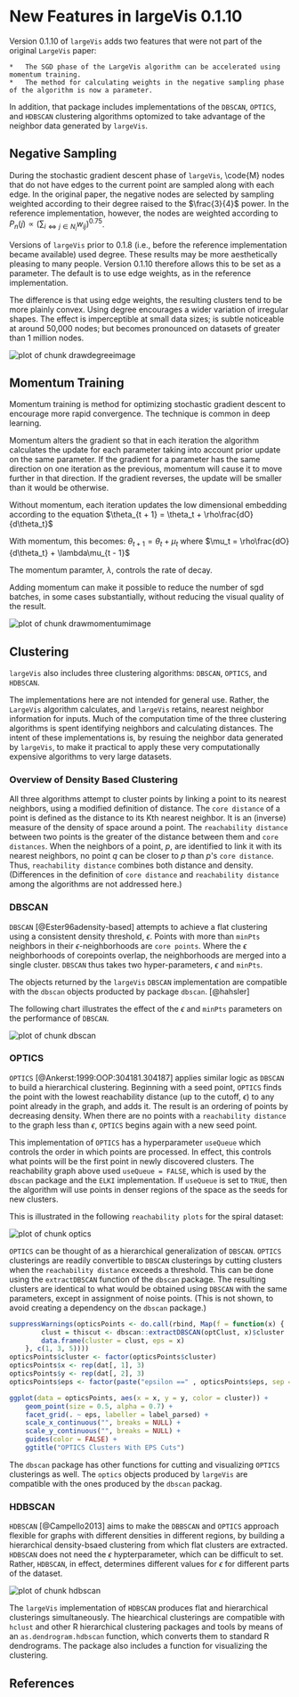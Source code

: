 New Features in largeVis 0.1.10
===============================

Version 0.1.10 of `largeVis` adds two features that were not part of the original `LargeVis` paper:  

	*	The SGD phase of the LargeVis algorithm can be accelerated using momentum training.
	*	The method for calculating weights in the negative sampling phase of the algorithm is now a parameter.
	
In addition, that package includes implementations of the `DBSCAN`, `OPTICS`, and `HDBSCAN` clustering algorithms optomized to take advantage of the neighbor data generated by `largeVis`. 

## Negative Sampling

During the stochastic gradient descent phase of `largeVis`, \code{M} nodes that do not have edges to the current point are sampled along with each edge. In the original paper, the negative nodes are selected by sampling weighted according to their degree raised to the $\frac{3}{4}$ power. In the reference implementation, however, the nodes are weighted according to $P_n(j) \propto (\sum_{i \iff j \in N_i} w_{ij})^{0.75}$. 

Versions of `largeVis` prior to 0.1.8 (i.e., before the reference implementation became available) used degree. These results may be more aesthetically pleasing to many people. Version 0.1.10 therefore allows this to be set as a parameter. The default is to use edge weights, as in the reference implementation. 

The difference is that using edge weights, the resulting clusters tend to be more plainly convex. Using degree encourages a wider variation of irregular shapes. The effect is imperceptible at small data sizes; is subtle noticeable at around 50,000 nodes; but becomes pronounced on datasets of greater than 1 million nodes.  







![plot of chunk drawdegreeimage](figure/drawdegreeimage-1.png)

## Momentum Training

Momentum training is method for optimizing stochastic gradient descent to encourage more rapid convergence.  The technique is common in deep learning.

Momentum alters the gradient so that in each iteration the algorithm calculates the update for each parameter taking into account prior update on the same parameter. If the gradient for a parameter has the same direction on one iteration as the previous, momentum will cause it to move further in that direction. If the gradient reverses, the update will be smaller than it would be otherwise. 

Without momentum, each iteration updates the low dimensional embedding according to the equation $\theta_{t + 1} = \theta_t + \rho\frac{dO}{d\theta_t}$

With momentum, this becomes:  $\theta_{t + 1} = \theta_t + \mu_t$ where $\mu_t = \rho\frac{dO}{d\theta_t} + \lambda\mu_{t - 1}$

The momentum paramter, $\lambda$, controls the rate of decay. 

Adding momentum can make it possible to reduce the number of sgd batches, in some cases substantially, without reducing the visual quality of the result. 





![plot of chunk drawmomentumimage](figure/drawmomentumimage-1.png)

## Clustering

`largeVis` also includes three clustering algorithms:  `DBSCAN`, `OPTICS`, and `HDBSCAN`. 

The implementations here are not intended for general use. Rather, the `LargeVis` algorithm calculates, and `largeVis` retains, nearest neighbor information for inputs. Much of the computation time of the three clustering algorithms is spent identifying neighbors and calculating distances. The intent of these implementations is, by resuing the neighbor data generated by `largeVis`, to make it practical to apply these very computationally expensive algorithms to very large datasets. 

### Overview of Density Based Clustering

All three algorithms attempt to cluster points by linking a point to its nearest neighbors, using a modified definition of distance.  The `core distance` of a point is defined as the distance to its Kth nearest neighbor. It is an (inverse) measure of the density of space around a point. The `reachability distance` between two points is the greater of the distance between them and `core distances`.  When the neighbors of a point, $p$, are identified to link it with its nearest neighbors, no point $q$ can be closer to $p$ than $p$'s `core distance`. Thus, `reachability distance` combines both distance and density.  (Differences in the definition of `core distance` and `reachability distance` among the algorithms are not addressed here.)  

### DBSCAN

`DBSCAN` [@Ester96adensity-based] attempts to achieve a flat clustering using a consistent density threshold, $\epsilon$.  Points with more than `minPts` neighbors in their $\epsilon$-neighborhoods are `core points`.  Where the $\epsilon$ neighborhoods of corepoints overlap, the neighborhoods are merged into a single cluster. `DBSCAN` thus takes two hyper-parameters, $\epsilon$ and `minPts`. 

The objects returned by the `largeVis` `DBSCAN` implementation are compatible with the `dbscan` objects producted by package `dbscan`. [@hahsler]

The following chart illustrates the effect of the $\epsilon$ and `minPts` parameters on the performance of `DBSCAN`.

![plot of chunk dbscan](figure/dbscan-1.png)

### OPTICS

`OPTICS` [@Ankerst:1999:OOP:304181.304187] applies similar logic as `DBSCAN` to build a hierarchical clustering. Beginning with a seed point, `OPTICS` finds the point with the lowest reachability distance (up to the cutoff, $\epsilon$) to any point already in the graph, and adds it. The result is an ordering of points by decreasing density. When there are no points with a `reachability distance` to the graph less than $\epsilon$, `OPTICS` begins again with a new seed point.  

This implementation of `OPTICS` has a hyperparameter `useQueue` which controls the order in which points are processed. In effect, this controls what points will be the first point in newly discovered clusters. The reachability graph above used `useQueue = FALSE`, which is used by the `dbscan` package and the `ELKI` implementation. If `useQueue` is set to `TRUE`, then the algorithm will use 
points in denser regions of the space as the seeds for new clusters.

This is illustrated in the following `reachability plots` for the spiral dataset:

![plot of chunk optics](figure/optics-1.png)

`OPTICS` can be thought of as a hierarchical generalization of `DBSCAN`. `OPTICS` clusterings are readily convertible to `DBSCAN` clusterings by cutting clusters when the `reachability distance` exceeds a threshold. This can be done using the `extractDBSCAN` function of the `dbscan` package. The resulting clusters are identical to what would be obtained using `DBSCAN` with the same parameters, except in assignment of noise points. (This is not shown, to avoid creating a dependency on the `dbscan` package.) 


```r
suppressWarnings(opticsPoints <- do.call(rbind, Map(f = function(x) {
		clust = thiscut <- dbscan::extractDBSCAN(optClust, x)$cluster
		data.frame(cluster = clust, eps = x)
	}, c(1, 3, 5))))
opticsPoints$cluster <- factor(opticsPoints$cluster)
opticsPoints$x <- rep(dat[, 1], 3)
opticsPoints$y <- rep(dat[, 2], 3)
opticsPoints$eps <- factor(paste("epsilon ==" , opticsPoints$eps, sep = ""))

ggplot(data = opticsPoints, aes(x = x, y = y, color = cluster)) +
	geom_point(size = 0.5, alpha = 0.7) +
	facet_grid(. ~ eps, labeller = label_parsed) + 
	scale_x_continuous("", breaks = NULL) +
	scale_y_continuous("", breaks = NULL) +
	guides(color = FALSE) +
	ggtitle("OPTICS Clusters With EPS Cuts")
```

The `dbscan` package has other functions for cutting and visualizing `OPTICS` clusterings as well. The `optics` objects produced by `largeVis` are compatible with the ones produced by the `dbscan` packag.

### HDBSCAN

`HDBSCAN` [@Campello2013] aims to make the `DBBSCAN` and `OPTICS` approach flexible for graphs with different densities in different regions, by building a hierarchical density-bsaed clustering from which flat clusters are extracted.  `HDBSCAN` does not need the $\epsilon$ hypterparameter, which can be difficult to set. Rather, `HDBSCAN`, in effect, determines different values for $\epsilon$ for different parts of the dataset. 

![plot of chunk hdbscan](figure/hdbscan-1.png)

The `largeVis` implementation of `HDBSCAN` produces flat and hierarchical clusterings simultaneously.  The hiearchical clusterings are compatible with `hclust` and other R hierarchical clustering packages and tools by means of an `as.dendrogram.hdbscan` function, which converts them to standard R dendrograms.  The package also includes a function for visualizing the clustering.  

## References
